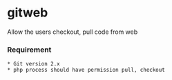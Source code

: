 # gitweb
Allow the users checkout, pull code from web

### Requirement
    * Git version 2.x
    * php process should have permission pull, checkout